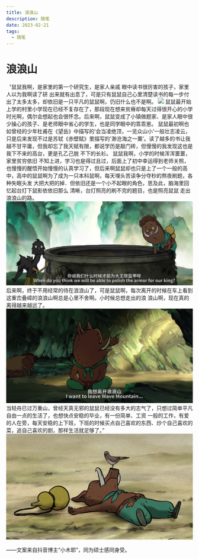 ```yaml
---
title: 浪浪山
description: 随笔
date: 2023-02-21
tags:
  - 随笔
---
```

# 浪浪山
〝鼠鼠我啊，是家里的第一个研究生，是家人亲戚
眼中读书很厉害的孩子，家里人以为我啊读了研
出来就有出息了，可是只有鼠鼠自己心里清楚读书的每一步付出了太多太多，却依旧是一只平凡的鼠鼠啊，仍旧什么也不是啊。
![](img/(7)浪浪山/img-2023-02-21-16-43-02.png)
鼠鼠最开始上学的村里小学现在已经不复存在了，那段现在想来贫瘠却每天过得很开心的小学时光啊，偶尔会想起也会很怀念。后来啊，鼠鼠变成了小镇做题家、是家人眼中很少操心的孩子、是老师眼中省心的学生，也是同学眼中的乖乖崽。
鼠鼠最初啊也如曾经的少年杜甫在《望岳》中描写的’会当凌绝顶，一览众山小'一般壮志凌云，只是后来发现不过是苏轼《赤壁赋》里描写的'渺沧海之一粟’。读了越多的书让我越不甘平庸，但我却忘了我天赋有限，都说学历是敲门砖，但慢慢的我发现这也是我下不来的高台，更是孔乙己脱
不下的长衫。
鼠鼠我啊，小学的时候浑浑噩噩，家里贫穷依旧
不知上进，学习也是得过且过，后面上了初中幸运得到老师关照，也慢慢的醒悟开始慢慢的认真学习了，但后来啊鼠鼠却也只是上了一个一般的高中，高中的鼠鼠啊为了成为一只本科鼠啊，每天埋头苦读争分夺秒的熬夜刷题，各种失眠头发
大把大把的掉．但依旧还是一个小不起眼的角色，思及此，脑海里回忆起台灯下鼠影依依旧那么
清晰，台灯照亮的刷不完的题目，也是照亮鼠鼠
走出浪浪山的路。
![](img/(7)浪浪山/img-2023-02-21-16-44-28.png)
后来啊，终于不用经常的待在浪浪山了，可是鼠鼠啊，每次离开的时候在车上看到这重峦叠嶂的浪浪山啊总是心里不舍啊。小时候总想走出的浪
浪山啊，现在真的离得越来越远了。
![](img/(7)浪浪山/img-2023-02-21-16-46-27.png)
当轻舟已过万重山，曾经天真无邪的鼠鼠已经没有多大的志气了，只想过简单平凡自由一点的生活了，也想快点安稳的毕业，有一份简单、工资
一般的工作，有爱的人在旁，每天安稳的上下班，下班的时候买点自己喜欢的东西、炒个自己喜欢的菜，追自己喜欢的剧，那样生活就足够了。”
![](img/(7)浪浪山/img-2023-02-21-16-47-11.png)



——文案来自抖音博主“小木耶”，同为硕士感同身受。